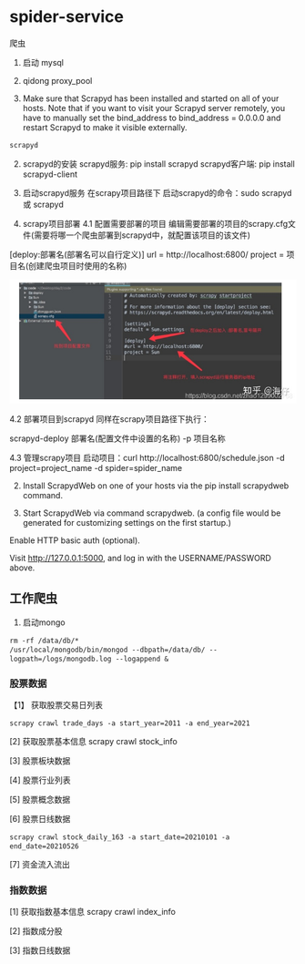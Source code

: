 # spider-service
爬虫

1. 启动 mysql

1. qidong proxy_pool

1. Make sure that Scrapyd has been installed and started on all of your hosts. 
Note that if you want to visit your Scrapyd server remotely, you have to manually set the bind_address to bind_address = 0.0.0.0 and restart Scrapyd to make it visible externally.
```sh
scrapyd 
```

2. scrapyd的安装
scrapyd服务: pip install scrapyd
scrapyd客户端: pip install scrapyd-client

3. 启动scrapyd服务
在scrapy项目路径下 启动scrapyd的命令：sudo scrapyd 或 scrapyd
   
4. scrapy项目部署
4.1 配置需要部署的项目
编辑需要部署的项目的scrapy.cfg文件(需要将哪一个爬虫部署到scrapyd中，就配置该项目的该文件)

[deploy:部署名(部署名可以自行定义)] url = http://localhost:6800/ project = 项目名(创建爬虫项目时使用的名称)

![img.png](img.png)

4.2 部署项目到scrapyd
同样在scrapy项目路径下执行：

scrapyd-deploy 部署名(配置文件中设置的名称) -p 项目名称

4.3 管理scrapy项目
启动项目：curl http://localhost:6800/schedule.json -d project=project_name -d spider=spider_name



2. Install ScrapydWeb on one of your hosts via the pip install scrapydweb command.


3. Start ScrapydWeb via command scrapydweb. (a config file would be generated for customizing settings on the first startup.)

Enable HTTP basic auth (optional).

Visit http://127.0.0.1:5000, and log in with the USERNAME/PASSWORD above.

## 工作爬虫
1. 启动mongo
```
rm -rf /data/db/* 
/usr/local/mongodb/bin/mongod --dbpath=/data/db/ --logpath=/logs/mongodb.log --logappend &
```

###  股票数据

【1】 获取股票交易日列表
```
scrapy crawl trade_days -a start_year=2011 -a end_year=2021
```

[2] 获取股票基本信息
scrapy crawl stock_info

[3] 股票板块数据


[4] 股票行业列表

[5] 股票概念数据


[6] 股票日线数据
```
scrapy crawl stock_daily_163 -a start_date=20210101 -a end_date=20210526
```

[7] 资金流入流出


### 指数数据

[1] 获取指数基本信息
scrapy crawl index_info

[2] 指数成分股



[3] 指数日线数据



